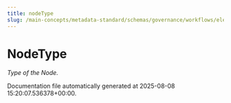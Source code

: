 ```yaml
---
title: nodeType
slug: /main-concepts/metadata-standard/schemas/governance/workflows/elements/nodetype
---
```


# NodeType

*Type of the Node.*



Documentation file automatically generated at 2025-08-08 15:20:07.536378+00:00.
